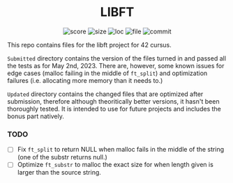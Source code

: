 <h1 align="center">LIBFT</h1>

<p align="center">
    <img alt="score" src="https://img.shields.io/static/v1?label=score&message=125/100&color=brightgreen&logo=42&logoColor=green">
    <img alt="size" src="https://img.shields.io/github/languages/code-size/darrenkuro/42_libft">
    <img alt="loc" src="https://img.shields.io/tokei/lines/github/darrenkuro/42_libft">
    <img alt="file" src="https://img.shields.io/github/directory-file-count/darrenkuro/42_libft/submitted?label=files%20submitted">
    <img alt="commit" src="https://img.shields.io/github/last-commit/darrenkuro/42_libft">
</p>

This repo contains files for the libft project for 42 cursus. 

`Submitted` directory contains the version of the files turned in and passed all the tests as for May 2nd, 2023. There are, however, some known issues for edge cases (malloc failing in the middle of `ft_split`) and optimization failures (i.e. allocating more memory than it needs to.)

`Updated` directory contains the changed files that are optimized after submission, therefore although theoritically better versions, it hasn't been thoroughly tested. It is intended to use for future projects and includes the bonus part natively.

### TODO
- [ ] Fix `ft_split` to return NULL when malloc fails in the middle of the string (one of the substr returns null.)
- [ ] Optimize `ft_substr` to malloc the exact size for when length given is larger than the source string.
